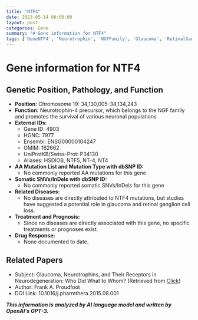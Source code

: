 ```yaml
---
title: "NTF4"
date: 2023-05-14 00:00:00
layout: post
categories: Gene
summary: "# Gene information for NTF4"
tags: ['GeneNTF4', 'Neurotrophin', 'NGFFamily', 'Glaucoma', 'RetinalGanglionCellLoss', 'NoMutations', 'NoDiseases', 'NoDrugResponse']
---
```


# Gene information for NTF4

## Genetic Position, Pathology, and Function
- **Position:** Chromosome 19: 34,130,005-34,134,243
- **Function:** Neurotrophin-4 precursor, which belongs to the NGF family and promotes the survival of various neuronal populations
- **External IDs:** 
    - Gene ID: 4903
    - HGNC: 7977
    - Ensembl: ENSG00000104247
    - OMIM: 162662
    - UniProtKB/Swiss-Prot: P34130
    - Aliases: HSDIOB, NTF5, NT-4, NT4
- **AA Mutation List and Mutation Type with dbSNP ID:**
    - No commonly reported AA mutations for this gene
- **Somatic SNVs/InDels with dbSNP ID:**
    - No commonly reported somatic SNVs/InDels for this gene
- **Related Diseases:**
    - No diseases are directly attributed to NTF4 mutations, but studies have suggested a potential role in glaucoma and retinal ganglion cell loss.
- **Treatment and Prognosis:**
    - Since no diseases are directly associated with this gene, no specific treatments or prognoses exist.
- **Drug Response:**
    - None documented to date. 
    
## Related Papers
- Subject: Glaucoma, Neurotrophins, and Their Receptors in Neurodegeneration: Who Did What to Whom? (Retrieved from [Click](https://doi.org/10.1016/j.pharmthera.2015.08.001))
- Author: Frank A. Proudfoot
- DOI Link: 10.1016/j.pharmthera.2015.08.001

**_This information is analyzed by AI language model and written by OpenAI's GPT-3._**